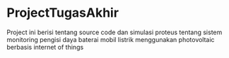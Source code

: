 # ProjectTugasAkhir
Project ini berisi tentang source code dan simulasi proteus tentang sistem monitoring pengisi daya baterai mobil listrik menggunakan photovoltaic berbasis internet of things
